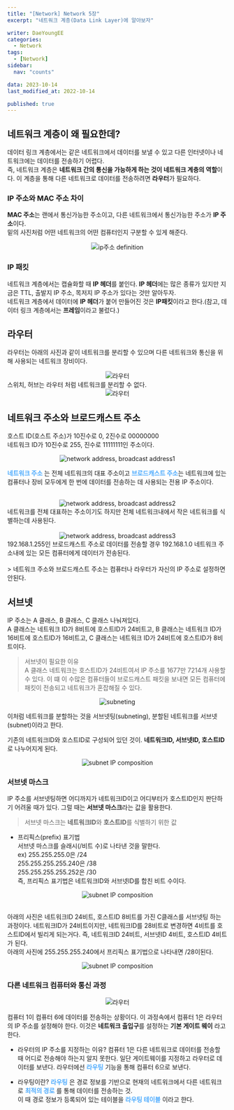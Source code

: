 ```yaml
---
title: "[Network] Network 5장"
excerpt: "네트워크 계층(Data Link Layer)에 알아보자"

writer: DaeYoungEE
categories:
  - Network
tags:
  - [Network]
sidebar:
  nav: "counts"

data: 2023-10-14
last_modified_at: 2022-10-14

published: true
---
```


## 네트워크 계층이 왜 필요한데?

데이터 링크 계층에서는 같은 네트워크에서 데이터를 보낼 수 있고 다른 인터넷이나 네트워크에는 데이터를 전송하기 어렵다.  
즉, 네트워크 계층은 **네트워크 간의 통신을 가능하게 하는 것이 네트워크 계층의 역할**이다. 이 계층을 통해 다른 네트워크로 데이터를 전송하려면 **라우터**가 필요하다.

### IP 주소와 MAC 주소 차이

**MAC 주소**는 랜에서 통신가능한 주소이고, 다른 네트워크에서 통신가능한 주소가 **IP 주소**이다.  
밑의 사진처럼 어떤 네트워크의 어떤 컴퓨터인지 구분할 수 있게 해준다.

<div align="center">
  <img alt="ip주소 definition" src="https://github.com/DaeYoungee/DaeYoungee.github.io/assets/121485300/7d4ecf72-1096-4818-9e3b-399c2f6d6cef">   
</div>

### IP 패킷

네트워크 계층에서는 캡슐화할 때 **IP 헤더**를 붙인다.
**IP 헤더**에는 많은 종류가 있지만 지금은 TTL, 출발지 IP 주소, 목저지 IP 주소가 있다는 것만 알아두자.  
네트워크 계층에서 데이터에 **IP 헤더**가 붙어 만들어진 것은 **IP패킷**이라고 한다.(참고, 데이터 링크 계층에서는 **프레임**이라고 불렀다.)

## 라우터

라우터는 아래의 사진과 같이 네트워크를 분리할 수 있으며 다른 네트워크와 통신을 위해 사용되는 네트워크 장비이다.

<div align="center">
  <img alt="라우터" src="https://github.com/DaeYoungee/DaeYoungee.github.io/assets/121485300/9f2de96d-aa20-4193-9767-cd6748806cbd">   
</div>
스위치, 허브는 라우터 처럼 네트워크를 분리할 수 없다.
<div align="center">
  <img alt="라우터" src="https://github.com/DaeYoungee/DaeYoungee.github.io/assets/121485300/52e8c695-31fa-49f0-acb6-403aa6c3481f">   
</div>

## 네트워크 주소와 브로드캐스트 주소

호스트 ID(호스트 주소)가 10진수로 0, 2진수로 00000000  
네트워크 ID가 10진수로 255, 진수로 11111111인 주소이다.

<div align="center">
<img alt="network address, broadcast address1" src="https://github.com/DaeYoungee/DaeYoungee.github.io/assets/121485300/18cfff4e-0d44-4265-a6b2-360eb2e495b1">   
</div>

<span style="color:rgb(77,171,254)"> **네트워크 주소** </span>는 전체 네트워크의 대표 주소이고 <span style="color:rgb(77,171,254)">**브로드캐스트 주소**</span>는 네트워크에 있는 컴퓨터나 장비 모두에게 한 번에 데이터를 전송하는 데 사용되는 전용 IP 주소이다.
<br>
<br>

<div align="center">
  <img alt="network address, broadcast address2" src="https://github.com/DaeYoungee/DaeYoungee.github.io/assets/121485300/68ec816c-d9c7-4134-9478-f5e95cdf38be">   
</div>
네트워크를 전체 대표하는 주소이기도 하지만 전체 네트워크내에서 작은 네트워크를 식별하는데 사용된다.
<br>
<br>

<div align="center">
  <img alt="network address, broadcast address3" src="https://github.com/DaeYoungee/DaeYoungee.github.io/assets/121485300/9ac64330-49ec-4f3d-b1f8-923257e46deb">   
</div>
192.168.1.255인 브로드캐스트 주소로 데이터를 전송할 경우 192.168.1.0 네트워크 주소내에 있는 모든 컴퓨터에게 데이터가 전송된다.

<br>
<br>
> 네트워크 주소와 브로드캐스트 주소는 컴퓨터나 라우터가 자신의 IP 주소로 설정하면 안된다.

## 서브넷

IP 주소는 A 클래스, B 클래스, C 클래스 나눠져있다.  
A 클래스는 네트워크 ID가 8비트에 호스트ID가 24비트고,
B 클래스는 네트워크 ID가 16비트에 호스트ID가 16비트고,
C 클래스는 네트워크 ID가 24비트에 호스트ID가 8비트이다.

> 서브넷이 필요한 이유  
> A 클래스 네트워크는 호스트ID가 24비트여서 IP 주소를 1677만 7214개 사용할 수 있다. 이 떄 이 수많은 컴퓨터들이 브로드캐스트 패킷을 보내면 모든 컴퓨터에 패킷이 전송되고 네트워크가 혼잡해질 수 있다.

<div align="center">
  <img alt="subneting" src="https://github.com/DaeYoungee/DaeYoungee.github.io/assets/121485300/6da6ec8d-ea90-4aa4-90ea-ee9120ef57f8">   
</div>

이처럼 네트워크를 분할하는 것을 서브넷팅(subneting), 분할된 네트워크를 서브넷(subnet)이라고 한다.

기존의 네트워크ID와 호스트ID로 구성되어 있던 것이. **네트워크ID, 서브넷ID, 호스트ID**로 나누어지게 된다.

<div align="center">
  <img alt="subnet IP composition" src="https://github.com/DaeYoungee/DaeYoungee.github.io/assets/121485300/162167f8-6881-4e91-a36c-15342798a321">   
</div>

### 서브넷 마스크

IP 주소를 서브넷팅하면 어디까지가 네트워크ID이고 어디부터가 호스트ID인지 판단하기 어려울 때가 있다. 그럴 때는 **서브넷 마스크**라는 값을 활용한다.

> 서브넷 마스크는 **네트워크ID**와 **호스트ID**를 식별하기 위한 값

- 프리픽스(prefix) 표기법  
 서브넷 마스크를 슬래시(/비트 수)로 나타낸 것을 말한다.  
 ex) 255.255.255.0은 /24  
 255.255.255.255.240은 /38  
 255.255.255.255.252은 /30  
 즉, 프리픽스 표기법은 네트워크ID와 서브넷ID를 합친 비트 수이다.
<div align="center">
  <img alt="subnet IP composition" src="https://github.com/DaeYoungee/DaeYoungee.github.io/assets/121485300/f87f375c-e3bf-44f8-9c2d-22df7a04a4c9">   
</div>
</br>

아래의 사진은 네트워크ID 24비트, 호스트ID 8비트를 가진 C클래스를 서브넷팅 하는 과정이다. 네트워크ID가 24비트이지만, 네트워크ID를 28비트로 변경하면 4비트를 호스트ID에서 빌리게 되는거다. 즉, 네트워크ID 24비트, 서브넷ID 4비트, 호스트ID 4비트가 된다.  
아래의 사진에 255.255.255.240에서 프리픽스 표기법으로 나타내면 /28이된다.

<div align="center">
  <img alt="subnet IP composition" src="https://github.com/DaeYoungee/DaeYoungee.github.io/assets/121485300/ac75a983-fae1-4188-9f5d-0adfbab5234d">   
</div>

### 다른 네트워크 컴퓨터와 통신 과정

<div align="center">
  <img alt="라우터" src="https://github.com/DaeYoungee/DaeYoungee.github.io/assets/121485300/c4d11e13-6bf0-4201-9967-3af43d12d447">   
</div>

컴퓨터 1이 컴퓨터 6에 데이터를 전송하는 상황이다. 이 과정속에서 컴퓨터 1은 라우터의 IP 주소를 설정해야 한다. 이것은 **네트워크 출입구**를 설정하는 **기본 게이트 웨이** 라고 한다.

- 라우터의 IP 주소를 지정하는 이유?
  컴퓨터 1은 다른 네트워크로 데이터를 전송할 때 어디로 전송해야 하는지 알지 못한다. 일단 게이트웨이를 지정하고 라우터로 데이터를 보낸다. 라우터에선 <span style="color:rgb(77,171,254)"> **라우팅** </span>기능을 통해 컴퓨터 6으로 보낸다.

- 라우팅이란?
  <span style="color:rgb(77,171,254)"> **라우팅** </span>은 경로 정보를 기반으로 현재의 네트워크에서 다른 네트워크로 <span style="color:rgb(77,171,254)"> **최적의 경로** </span>를 통해 데이터를 전송하는 것.  
  이 때 경로 정보가 등록되어 있는 테이블을 <span style="color:rgb(77,171,254)"> **라우팅 테이블** </span>이라고 한다.
